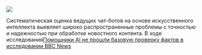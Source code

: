 <!--2025-02-15 12:50:26-->
<div class="yb">
  <div class="rss smaller1 habr"><img src="https://habrastorage.org/getpro/habr/upload_files/4fd/c56/8d4/4fdc568d46fe56944f6618c9ceb6eb02.jpg" /><p>Систематическая оценка ведущих чат-ботов на основе искусственного интеллекта выявляет широко распространенные проблемы с точностью и надежностью при обработке новостного контента.<strong> </strong>В ходе исследования<a... <br><a class="light" href="https://habr.com/ru/companies/bothub/news/882832/?utm_source=habrahabr&utm_medium=rss&utm_campaign=882832">Помощники AI не прошли базовую проверку фактов в исследовании BBC News</a></div>
</div>
